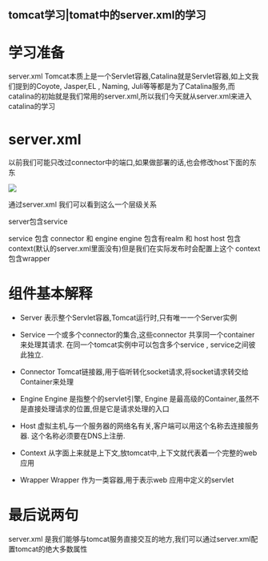## tomcat学习|tomat中的server.xml的学习


# 学习准备

server.xml
Tomcat本质上是一个Servlet容器,Catalina就是Servlet容器,如上文我们提到的Coyote, Jasper,EL , Naming, Juli等等都是为了Catalina服务,而catalina的初始就是我们常用的server.xml,所以我们今天就从server.xml来进入catalina的学习

# server.xml

以前我们可能只改过connector中的端口,如果做部署的话,也会修改host下面的东东

![](https://mmbiz.qpic.cn/mmbiz_png/8sl8s4eiazL5g1qTutliaBgialo5L7wz1Co9mfSgIQFFzAC26Xe5PFVg9WKHq6HOF9vhMMeLcYxdXliaQmY3ibtwxZA/640?wx_fmt=png&tp=webp&wxfrom=5&wx_lazy=1&wx_co=1)

通过server.xml 我们可以看到这么一个层级关系

server包含service

service 包含 connector 和 engine
engine 包含有realm 和 host
host 包含 context(默认的server.xml里面没有)但是我们在实际发布时会配置上这个
context 包含wrapper

# 组件基本解释

*   Server
    表示整个Servlet容器,Tomcat运行时,只有唯一一个Server实例

*   Service
    一个或多个connector的集合,这些connector 共享同一个container来处理其请求. 在同一个tomcat实例中可以包含多个service , service之间彼此独立.

*   Connector
    Tomcat链接器,用于临听转化socket请求,将socket请求转交给Container来处理

*   Engine
    Engine 是指整个的servlet引擎, Engine 是最高级的Container,虽然不是直接处理请求的位置,但是它是请求处理的入口

*   Host
    虚拟主机,与一个服务器的网络名有关,客户端可以用这个名称去连接服务器. 这个名称必须要在DNS上注册.

*   Context
    从字面上来就是上下文,放tomcat中,上下文就代表着一个完整的web应用

*   Wrapper
    Wrapper 作为一类容器,用于表示web 应用中定义的servlet

# 最后说两句

server.xml 是我们能够与tomcat服务直接交互的地方,我们可以通过server.xml配置tomcat的绝大多数属性